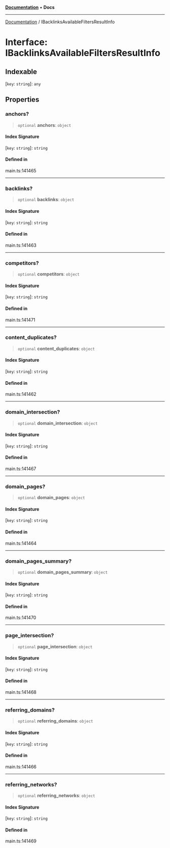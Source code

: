 [**Documentation**](../README.md) • **Docs**

***

[Documentation](../README.md) / IBacklinksAvailableFiltersResultInfo

# Interface: IBacklinksAvailableFiltersResultInfo

## Indexable

 \[`key`: `string`\]: `any`

## Properties

### anchors?

> `optional` **anchors**: `object`

#### Index Signature

 \[`key`: `string`\]: `string`

#### Defined in

main.ts:141465

***

### backlinks?

> `optional` **backlinks**: `object`

#### Index Signature

 \[`key`: `string`\]: `string`

#### Defined in

main.ts:141463

***

### competitors?

> `optional` **competitors**: `object`

#### Index Signature

 \[`key`: `string`\]: `string`

#### Defined in

main.ts:141471

***

### content\_duplicates?

> `optional` **content\_duplicates**: `object`

#### Index Signature

 \[`key`: `string`\]: `string`

#### Defined in

main.ts:141462

***

### domain\_intersection?

> `optional` **domain\_intersection**: `object`

#### Index Signature

 \[`key`: `string`\]: `string`

#### Defined in

main.ts:141467

***

### domain\_pages?

> `optional` **domain\_pages**: `object`

#### Index Signature

 \[`key`: `string`\]: `string`

#### Defined in

main.ts:141464

***

### domain\_pages\_summary?

> `optional` **domain\_pages\_summary**: `object`

#### Index Signature

 \[`key`: `string`\]: `string`

#### Defined in

main.ts:141470

***

### page\_intersection?

> `optional` **page\_intersection**: `object`

#### Index Signature

 \[`key`: `string`\]: `string`

#### Defined in

main.ts:141468

***

### referring\_domains?

> `optional` **referring\_domains**: `object`

#### Index Signature

 \[`key`: `string`\]: `string`

#### Defined in

main.ts:141466

***

### referring\_networks?

> `optional` **referring\_networks**: `object`

#### Index Signature

 \[`key`: `string`\]: `string`

#### Defined in

main.ts:141469

